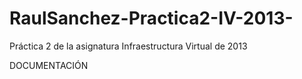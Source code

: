 RaulSanchez-Practica2-IV-2013-
==============================

Práctica 2 de la asignatura Infraestructura Virtual de 2013

DOCUMENTACIÓN



